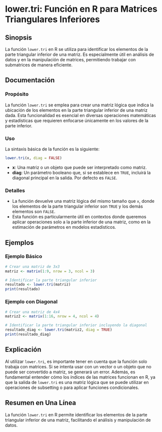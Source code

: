 <!--
Meta Description: # lower.tri: Función en R para Matrices Triangulares Inferiores ## Sinopsis La función `lower.tri` en R se utiliza para identificar los elementos de l...
Meta Keywords: matriz, una, lower, tri, que
-->

# lower.tri: Función en R para Matrices Triangulares Inferiores

## Sinopsis
La función `lower.tri` en R se utiliza para identificar los elementos de la parte triangular inferior de una matriz. Es especialmente útil en análisis de datos y en la manipulación de matrices, permitiendo trabajar con submatrices de manera eficiente.

## Documentación
### Propósito
La función `lower.tri` se emplea para crear una matriz lógica que indica la ubicación de los elementos en la parte triangular inferior de una matriz dada. Esta funcionalidad es esencial en diversas operaciones matemáticas y estadísticas que requieren enfocarse únicamente en los valores de la parte inferior.

### Uso
La sintaxis básica de la función es la siguiente:

```R
lower.tri(x, diag = FALSE)
```

- **x**: Una matriz o un objeto que puede ser interpretado como matriz.
- **diag**: Un parámetro booleano que, si se establece en `TRUE`, incluirá la diagonal principal en la salida. Por defecto es `FALSE`.

### Detalles
- La función devuelve una matriz lógica del mismo tamaño que `x`, donde los elementos de la parte triangular inferior son `TRUE` y los demás elementos son `FALSE`.
- Esta función es particularmente útil en contextos donde queremos aplicar operaciones solo a la parte inferior de una matriz, como en la estimación de parámetros en modelos estadísticos.

## Ejemplos
### Ejemplo Básico
```R
# Crear una matriz de 3x3
matriz <- matrix(1:9, nrow = 3, ncol = 3)

# Identificar la parte triangular inferior
resultado <- lower.tri(matriz)
print(resultado)
```

### Ejemplo con Diagonal
```R
# Crear una matriz de 4x4
matriz2 <- matrix(1:16, nrow = 4, ncol = 4)

# Identificar la parte triangular inferior incluyendo la diagonal
resultado_diag <- lower.tri(matriz2, diag = TRUE)
print(resultado_diag)
```

## Explicación
Al utilizar `lower.tri`, es importante tener en cuenta que la función solo trabaja con matrices. Si se intenta usar con un vector o un objeto que no puede ser convertido a matriz, se generará un error. Además, es fundamental entender cómo los índices de las matrices funcionan en R, ya que la salida de `lower.tri` es una matriz lógica que se puede utilizar en operaciones de subsetting o para aplicar funciones condicionales.

## Resumen en Una Línea
La función `lower.tri` en R permite identificar los elementos de la parte triangular inferior de una matriz, facilitando el análisis y manipulación de datos.